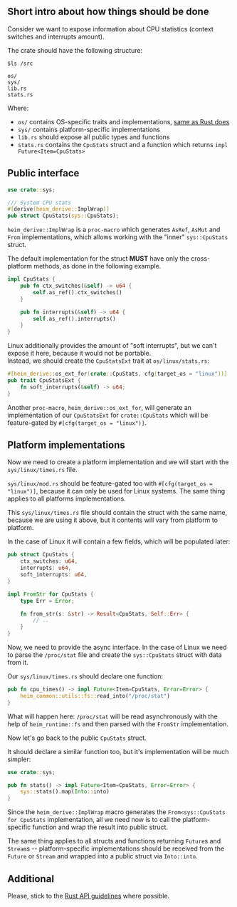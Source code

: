 ## Short intro about how things should be done

Consider we want to expose information about CPU statistics (context switches and interrupts amount).

The crate should have the following structure:

```
$ls /src

os/
sys/
lib.rs
stats.rs
```

Where:

 * `os/` contains OS-specific traits and implementations, [same as Rust does](https://doc.rust-lang.org/std/os/index.html)
 * `sys/` contains platform-specific implementations
 * `lib.rs` should expose all public types and functions
 * `stats.rs` contains the `CpuStats` struct and a function which returns `impl Future<Item=CpuStats>`

## Public interface

```rust
use crate::sys;

/// System CPU stats
#[derive(heim_derive::ImplWrap)]
pub struct CpuStats(sys::CpuStats);
```

`heim_derive::ImplWrap` is a `proc-macro` which generates `AsRef`, `AsMut` and `From` implementations,
which allows working with the "inner" `sys::CpuStats` struct.

The default implementation for the struct **MUST** have only the cross-platform methods, as done in the following example.

```rust
impl CpuStats {
    pub fn ctx_switches(&self) -> u64 {
        self.as_ref().ctx_switches()
    }

    pub fn interrupts(&self) -> u64 {
        self.as_ref().interrupts()
    }
}
```

Linux additionally provides the amount of "soft interrupts",
but we can't expose it here, because it would not be portable.\
Instead, we should create the `CpuStatsExt` trait at `os/linux/stats.rs`:

```rust
#[heim_derive::os_ext_for(crate::CpuStats, cfg(target_os = "linux"))]
pub trait CpuStatsExt {
    fn soft_interrupts(&self) -> u64;
}
```

Another `proc-macro`, `heim_derive::os_ext_for`, will generate an implementation
of our `CpuStatsExt` for `crate::CpuStats` which will be feature-gated by `#[cfg(target_os = "linux")]`.

## Platform implementations

Now we need to create a platform implementation and we will start with the `sys/linux/times.rs` file.

`sys/linux/mod.rs` should be feature-gated too with `#[cfg(target_os = "linux")]`,
because it can only be used for Linux systems. The same thing applies to all platforms implementations.

This `sys/linux/times.rs` file should contain the struct with the same name,
because we are using it above, but it contents will vary from platform to platform.

In the case of Linux it will contain a few fields, which will be populated later:

```rust
pub struct CpuStats {
    ctx_switches: u64,
    interrupts: u64,
    soft_interrupts: u64,
}

impl FromStr for CpuStats {
    type Err = Error;

    fn from_str(s: &str) -> Result<CpuStats, Self::Err> {
        // ..
    }
}
```

Now, we need to provide the async interface. In the case of Linux we need to parse the `/proc/stat` file
and create the `sys::CpuStats` struct with data from it.

Our `sys/linux/times.rs` should declare one function:

```rust
pub fn cpu_times() -> impl Future<Item=CpuStats, Error=Error> {
    heim_common::utils::fs::read_into("/proc/stat")
}
```

What will happen here: `/proc/stat` will be read asynchronously with the help of `heim_runtime::fs`
and then parsed with the `FromStr` implementation.

Now let's go back to the public `CpuStats` struct.

It should declare a similar function too, but it's implementation will be much simpler:

```rust
use crate::sys;

pub fn stats() -> impl Future<Item=CpuStats, Error=Error> {
    sys::stats().map(Into::into)
}
```

Since the `heim_derive::ImplWrap` macro generates the `From<sys::CpuStats for CpuStats` implementation,
all we need now is to call the platform-specific function and wrap the result into public struct.

The same thing applies to all structs and functions returning `Future`s and `Stream`s --
platform-specific implementations should be received from the `Future` or `Stream` and wrapped
into a public struct via `Into::into`.

## Additional

Please, stick to the [Rust API guidelines](https://rust-lang-nursery.github.io/api-guidelines/checklist.html)
where possible.
